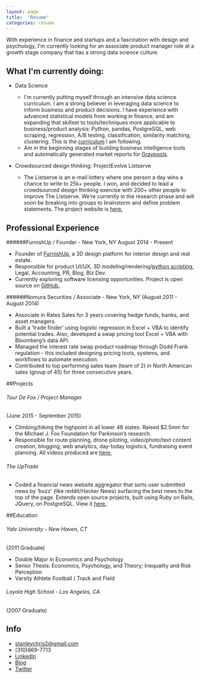 ```yaml
---
layout: page
title:  "Resume"
categories: resume 
---
```

With experience in finance and startups and a fascination with design and psychology, I'm currently looking for an associate product manager role at a growth stage company that has a strong data science culture. 

## What I'm currently doing:
- Data Science
	- I'm currently putting myself through an intensive data science curriculum. I am a strong believer in leveraging data science to inform business and product decisions. I have experience with advanced statistical models from working in finance, and am expanding that skillset to tools/techniques more applicable to business/product analysis: Python, pandas, PostgreSQL, web scraping, regression, A/B testing, classification, similarity matching, clustering. This is the [curriculum](http://cs109.github.io/2015/pages/videos.html) I am following. 
	- Am in the beginning stages of building business intelligence tools and automatically generated market reports for [Graypools](http://www.graypools.com). 

- Crowdsourced design thinking: ProjectEvolve Listserve
	- The Listserve is an e-mail lottery where one person a day wins a chance to write to 25k+ people. I won, and decided to lead a crowdsourced design thinking exercise with 200+ other people to improve The Listserve. We’re currently in the research phase and will soon be breaking into groups to brainstorm and define problem statements. The project website is [here.](http://project-evolve-listserve.github.io/home)

## Professional Experience

######FurnishUp / Founder - New York, NY 
August 2014 - Present

- Founder of [FurnishUp](http://www.furnishup.com), a 3D design platform for interior design and real estate. 
- Responsible for product UI/UX, 3D modeling/rendering/[python scripting](https://github.com/stanleychris2/FurnishUp-Render-Scripts), Legal, Accounting, PR, Blog, Biz Dev.
- Currently exploring software licensing opportunities. Project is open source on [GitHub.](https://github.com/furnishup/blueprint3d) 

######Nomura Securities / Associate - New York, NY 
(August 2011 - August 2014)

- Associate in Rates Sales for 3 years covering hedge funds, banks, and asset managers. 
- Built a ‘trade finder’ using logistic regression in Excel + VBA to identify potential trades. Also, developed a swap pricing tool Excel + VBA with Bloomberg’s data API.
- Managed the interest rate swap product roadmap through Dodd Frank regulation - this included designing pricing tools, systems, and workflows to automate execution. 
- Contributed to top performing sales team (team of 2) in North American sales (group of 45) for three consecutive years. 

##Projects 

###### Tour De Fox / Project Manager				 
(June 2015 - September 2015)

- Climbing/hiking the highpoint in all lower 48 states. Raised $2.5mm for the Michael J. Fox Foundation for Parkinson’s research. 
- Responsible for route planning, drone piloting, video/photo/text content creation, blogging, web analytics, day-today logistics, fundraising event planning. All videos produced are [here.](https://www.youtube.com/channel/UCe89PYImxI6d6dAxfU_YTlQ)

###### The UpTrade
- Coded a financial news website aggregator that sorts user submitted news by ‘buzz’ (like reddit/Hacker News) surfacing the best news to the top of the page. Extends open source projects, built using Ruby on Rails, JQuery, on PostgreSQL. View it [here.](http://www.theuptrade.com)

##Education

###### Yale University - New Haven, CT
(2011 Graduate) 								                  	
- Double Major in Economics and Psychology 
- Senior Thesis: Economics, Psychology, and Theory; Inequality and Risk Perception
- Varsity Athlete Football / Track and Field 

###### Loyola High School - Los Angeles, CA
(2007 Graduate) 	

## Info

- stanleychris2@gmail.com
- (310)869-7713
- [LinkedIn](https://www.linkedin.com/in/chris-stanley-29b20519)
- [Blog](stanleychris2.github.io/home)
- [Twitter](https://twitter.com/christanley22)

